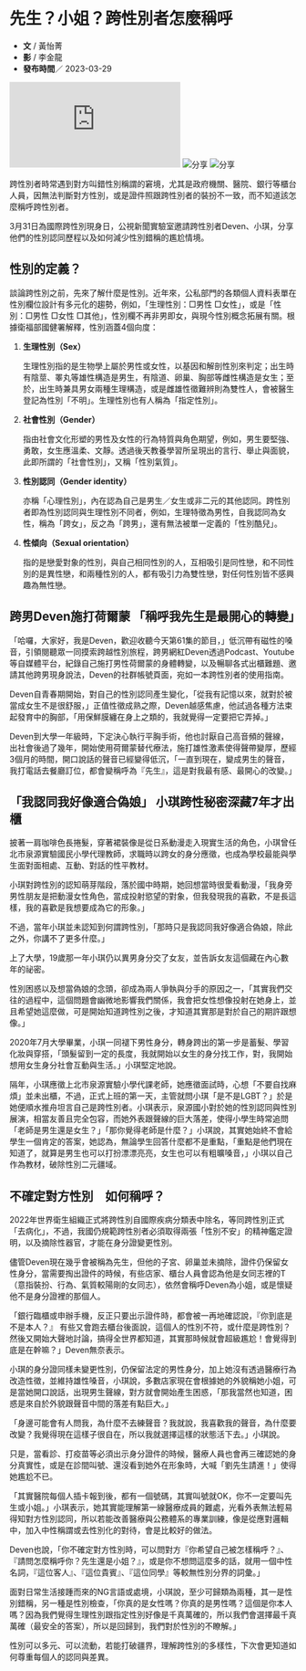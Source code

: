 # 先生？小姐？跨性別者怎麼稱呼

- **文** / 黃怡菁
- **影** / 李金龍
- **發布時間**／ 2023-03-29

![分享](https://www.facebook.com/sharer/sharer.php?u=https%3A%2F%2Fnewslab.pts.org.tw%2Fvideo%2F229)
![分享](https://social-plugins.line.me/lineit/share?url=https%3A%2F%2Fnewslab.pts.org.tw%2Fvideo%2F229)
![分享](https://twitter.com/intent/tweet?url=https%3A%2F%2Fnewslab.pts.org.tw%2Fvideo%2F229)

跨性別者時常遇到對方叫錯性別稱謂的窘境，尤其是政府機關、醫院、銀行等櫃台人員，因無法判斷對方性別，或是證件照跟跨性別者的裝扮不一致，而不知道該怎麼稱呼跨性別者。

3月31日為國際跨性別現身日，公視新聞實驗室邀請跨性別者Deven、小琪，分享他們的性別認同歷程以及如何減少性別錯稱的尷尬情境。

## 性別的定義？

談論跨性別之前，先來了解什麼是性別。近年來，公私部門的各類個人資料表單在性別欄位設計有多元化的趨勢，例如，「生理性別：□男性  □女性」，或是「性別：□男性  □女性  □其他」，性別欄不再非男即女，與現今性別概念拓展有關。根據衛福部國健署解釋，性別涵蓋4個向度：

1. **生理性別（Sex）**

   生理性別指的是生物學上屬於男性或女性，以基因和解剖性別來判定；出生時有陰莖、睪丸等雄性構造是男生，有陰道、卵巢、胸部等雌性構造是女生；至於，出生時兼具男女兩種生理構造，或是雌雄性徵難辨則為雙性人，會被醫生登記為性別「不明」。生理性別也有人稱為「指定性別」。

2. **社會性別（Gender）**

   指由社會文化形塑的男性及女性的行為特質與角色期望，例如，男生要堅強、勇敢，女生應溫柔、文靜。透過後天教養學習所呈現出的言行、舉止與面貌，此即所謂的「社會性別」，又稱「性別氣質」。

3. **性別認同（Gender identity）**

   亦稱「心理性別」，內在認為自己是男生／女生或非二元的其他認同。跨性別者即為性別認同與生理性別不同者，例如，生理特徵為男性，自我認同為女性，稱為「跨女」，反之為「跨男」，還有無法被單一定義的「性別酷兒」。

4. **性傾向（Sexual orientation）**

   指的是戀愛對象的性別，與自己相同性別的人，互相吸引是同性戀，和不同性別的是異性戀，和兩種性別的人，都有吸引力為雙性戀，對任何性別皆不感興趣為無性戀。

## 跨男Deven施打荷爾蒙 「稱呼我先生是最開心的轉變」

「哈囉，大家好，我是Deven，歡迎收聽今天第61集的節目，」低沉帶有磁性的嗓音，引領閱聽眾一同摸索跨越性別旅程，跨男網紅Deven透過Podcast、Youtube等自媒體平台，紀錄自己施打男性荷爾蒙的身體轉變，以及暢聊各式出櫃難題、邀請其他跨男現身說法，Deven的社群帳號頁面，宛如一本跨性別者的使用指南。

Deven自青春期開始，對自己的性別認同產生變化，「從我有記憶以來，就對於被當成女生不是很舒服，」正值性徵成熟之際，Deven越感焦慮，他試過各種方法束起發育中的胸部，「用保鮮膜纏在身上之類的，我就覺得一定要把它弄掉。」 

Deven到大學一年級時，下定決心執行平胸手術，他也討厭自己高音頻的聲線，出社會後過了幾年，開始使用荷爾蒙替代療法，施打雄性激素使得聲帶變厚，歷經3個月的時間，開口說話的聲音已經變得低沉，「一直到現在，變成男生的聲音，我打電話去餐廳訂位，都會變稱呼為『先生』，這是對我最有感、最開心的改變。」

## 「我認同我好像適合偽娘」 小琪跨性秘密深藏7年才出櫃

披著一肩咖啡色長捲髮，穿著裙裝像是從日系動漫走入現實生活的角色，小琪曾任北市泉源實驗國民小學代理教師，求職時以跨女的身分應徵，也成為學校最能與學生面對面相處、互動、對話的性平教材。

小琪對跨性別的認知萌芽階段，落於國中時期，她回想當時很愛看動漫，「我身旁男性朋友是把動漫女性角色，當成投射慾望的對象，但我發現我的喜歡，不是長這樣，我的喜歡是我想要成為它的形象。」

不過，當年小琪並未認知到何謂跨性別，「那時只是我認同我好像適合偽娘，除此之外，你講不了更多什麼。」

上了大學，19歲那一年小琪仍以異男身分交了女友，並告訴女友這個藏在內心數年的祕密。

性別困惑以及想當偽娘的念頭，卻成為兩人爭執與分手的原因之一，「其實我們交往的過程中，這個問題會幽微地影響我們關係，我會把女性想像投射在她身上，並且希望她這麼做，可是開始知道跨性別之後，才知道其實那是對於自己的期許跟想像。」

2020年7月大學畢業，小琪一同褪下男性身分，轉身跨出的第一步是蓄髮、學習化妝與穿搭，「頭髮留到一定的長度，我就開始以女生的身分找工作，對，我開始想用女生身分社會互動與生活。」小琪堅定地說。

隔年，小琪應徵上北市泉源實驗小學代課老師，她應徵面試時，心想「不要自找麻煩」並未出櫃，不過，正式上班的第一天，主管就問小琪「是不是LGBT？」於是她便順水推舟坦言自己是跨性別者。小琪表示，泉源國小對於她的性別認同與性別展演，相當友善且完全包容，而她外表跟聲線的巨大落差，使得小學生時常追問「老師是男生還是女生？」「那你覺得老師是什麼？」小琪說，其實她始終不會給學生一個肯定的答案，她認為，無論學生回答什麼都不是重點，「重點是他們現在知道了，就算是男生也可以打扮漂漂亮亮，女生也可以有粗曠嗓音，」小琪以自己作為教材，破除性別二元疆域。

## 不確定對方性別　如何稱呼？

2022年世界衛生組織正式將跨性別自國際疾病分類表中除名，等同跨性別正式「去病化」，不過，我國仍規範跨性別者必須取得兩張「性別不安」的精神鑑定證明，以及摘除性器官，才能在身分證變更性別。

儘管Deven現在幾乎會被稱為先生，但他的子宮、卵巢並未摘除，證件仍保留女性身分，當需要掏出證件的時候，有些店家、櫃台人員會認為他是女同志裡的T（意指裝扮、行為、氣質較陽剛的女同志），依然會稱呼Deven為小姐，或是懷疑他不是身分證裡的那個人。

「銀行臨櫃或申辦手機，反正只要出示證件時，都會被一再地確認說，『你到底是不是本人？』 有些又會跑去櫃台後面說，這個人的性別不符，或什麼是跨性別？然後又開始大聲地討論，搞得全世界都知道，其實那時候就會超級尷尬！會覺得到底是在幹嘛？」Deven無奈表示。

小琪的身分證同樣未變更性別，仍保留法定的男性身分，加上她沒有透過醫療行為改造性徵，並維持雄性嗓音，小琪說，多數店家現在會根據她的外貌稱她小姐，可是當她開口說話，出現男生聲線，對方就會開始產生困惑，「那我當然也知道，困惑是來自於外貌跟聲音中間的落差有點巨大。」

「身邊可能會有人問我，為什麼不去練聲音？我就說，我喜歡我的聲音，為什麼要改變？我覺得現在這樣子很自在，所以我就選擇這樣的狀態活下去。」小琪說。

只是，當看診、打疫苗等必須出示身分證件的時候，醫療人員也會再三確認她的身分真實性，或是在診間叫號、還沒看到她外在形象時，大喊「劉先生請進！」使得她尷尬不已。

「其實醫院每個人插卡報到後，都有一個號碼，其實叫號就OK，你不一定要叫先生或小姐。」小琪表示，她其實能理解第一線醫療成員的難處，光看外表無法輕易得知對方性別認同，所以若能改善醫療與公務體系的專業訓練，像是從應對邏輯中，加入中性稱謂或去性別化的對待，會是比較好的做法。

Deven也說，「你不確定對方性別時，可以問對方『你希望自己被怎樣稱呼？』、『請問怎麼稱呼你？先生還是小姐？』，或是你不想問這麼多的話，就用一個中性名詞，『這位客人』、『這位貴賓』、『這位同學』等較無性別分界的詞彙。」

面對日常生活接踵而來的NG言語或處境，小琪說，至少可歸類為兩種，其一是性別錯稱，另一種是性別檢查，「你真的是女性嗎？你真的是男性嗎？這個是你本人嗎？因為我們覺得生理性別跟指定性別好像是千真萬確的，所以我們會選擇最千真萬確（最安全的答案），所以是回歸到，我們對於性別的不瞭解。」

性別可以多元、可以流動，若能打破疆界，理解跨性別的多樣性，下次會更知道如何尊重每個人的認同與差異。